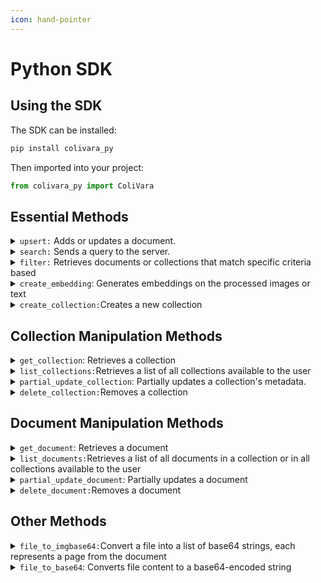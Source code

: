 ```yaml
---
icon: hand-pointer
---
```


# Python SDK

## Using the SDK

The SDK can be installed:

```bash
pip install colivara_py
```

Then imported into your project:

```python
from colivara_py import ColiVara
```

## Essential Methods

<details>

<summary><code>upsert:</code> Adds or updates a document.</summary>

This operation also supports adding metadata and providing document content through a URL, a base64-encoded string, or a file path.

#### **Parameters**

* `name` (`str`): The name of the document to be added or updated. This value cannot be null.
* `metadata` (`Dict[str, Any]`, optional): Additional metadata for the document, such as tags or descriptive information.
* `collection_name` (`str`, optional): The collection to add the document to. Defaults to `"default collection"`.
* `document_url` (`str`, optional): The URL of the document if it’s available online.
* `document_base64` (`str`, optional): The document content encoded in base64.
* `document_path` (`str`, optional): The file path to the document, which will be read and converted to base64.
* `wait` (`bool`, optional): If `True`, the method will be synchronous, which mean it will wait for the document processing to complete before returning, making . The default for this value is `False`, making asynchronous the default behavior .&#x20;

#### Returns

* `DocumentOut`: An object containing details of the created or updated document. This is returned for synchronous processing
* `GenericMessage`: A message object returned if the document is accepted for processing .This is returned for asynchronous processing

#### Exceptions

* `ValueError`: Raised if no valid document source (URL, base64, or file path) is provided, or if there is an issue with the file path.
* `FileNotFoundError`: Raised if the specified file path does not exist.
* `PermissionError`: Raised if there is no read permission for the specified file.

#### Example

```python
# This code synchronously adds/updates an "AI Research Paper" document  in the "AI_Papers" collection
document = client.upsert_document(
    name="AI_Research_Paper",
    metadata={
        "category": "Machine Learning",
        "year": "2024",
        "author": "Dr. AI Researcher"
    },
    collection_name="AI_Papers",
    document_path="/path/to/AI_Research_Paper.pdf",
    wait=True
)
```

</details>

<details>

<summary><code>search:</code> Sends a query to the server.</summary>

The query species which collection to search within, the number of top results to return, and optional filters to refine the search. It returns the most relevant results based on the given parameters.

#### **Parameters**

* `query` (`str`): The search query string. This value cannot be null or empty.
* `collection_name` (`str`, optional): The name of the collection to search within. Defaults to `"all"`, which searches across all collections.
* `top_k` (`int`, optional): Specifies the maximum number of results to return. Defaults to `3`.
* `query_filter` (`Dict[str, Any]`, optional): An optional filter to narrow down search results. Read more about[ **Advance Filtering**](filtering.md) options here.&#x20;
  * `on` (`str`): Specifies whether the filter applies to `"document"` or `"collection"`.
  * `key` (`str`, `List[str]]`): A single key or a list of keys to match.
  * `value` (`str`, `int`, `float`, `bool`, `List[str, int, float, bool]`): The value(s) to match for the specified key(s).
  * `lookup` (`str`): Defines the matching condition. Options include `"key_lookup"`, `"contains"`, `"contained_by"`, `"has_key"`, `"has_keys"`, and `"has_any_keys"`.&#x20;

#### Returns

* `QueryOut`: An object that includes the search query and a list of relevant pages based on the specified parameters.

#### Exceptions

* `ValueError`: Raised if the `query` is empty, the specified `collection_name` does not exist, or the `query_filter` is improperly configured.

#### Example

```python
# searches for pages within the "my_collection" collection that contains
# content related to "Gemini" and are categorized under "AI".
# returns 5 tops results
results = client.search(
    query="Gemini",
    collection_name=my_collection,
    top_k=5,
    query_filter={
      "on": "document",
      "key": "category",
      "value": "AI",
      "lookup": "contains"
    }
)
```

</details>

<details>

<summary><code>filter:</code> Retrieves documents or collections that match specific criteria based</summary>

This allows you to apply flexible criteria to retrieve specific documents or collections. It supports advanced lookups like filtering by key presence or matching values. This method is useful for narrowing for getting documents or collections without performing a semantic search. For example, give me all the documents that has a metaddata where value is "permissions", and key is "admin".

#### **Parameters**

* `query_filter` (`Dict[str, Any]`): A dictionary specifying the filter criteria. The dictionary must contain:
  * `on` (`str`): Specifies the target, either `"document"` or `"collection"`.
  * `lookup` (`str`): The type of lookup.  Options include `"key_lookup"`, `"contains"`, `"contained_by"`, `"has_key"`, `"has_keys"`, and `"has_any_keys"`.  Read more about[ **Advance Filtering**](filtering.md) options here.&#x20;
  * `key` (`str` or `List[str]`): The key(s) to filter by.
  * `value` (`str, int, float, bool,` optional): The value(s) the key(s) should match (optional, depending on the filter option used).
* `expand` (`str`, optional):&#x20;
  * Currently, only `"pages"` is supported, which when used to filter documnets will include their pages in the returned value.&#x20;

#### Returns

* `List[DocumentOut]`, or `List[CollectionOut]`: A list of objects representing either documents or collections that match the filter criteria.

#### Exceptions

* `ValueError`: Raised if the filter is invalid.

#### Example

```python
# Filters documents with category containing "AI" and 
# includes document pages in the output data
results = client.filter(
    query_filter= {
        "on": "document",
        "key": "category",
        "value": "AI",
        "lookup": "contains" }, 
    expand="pages",
)
```

</details>

<details>

<summary><code>create_embedding</code>: Generates embeddings on the processed images or text</summary>

Embeddings are vector representations of the data. This method can generate vectors on either image data, or on a text query. After generation, these vectors comparison is processed to generate query result.

#### Parameters

* `input_data` (`str`, `List[str]`): A single string or a list of strings representing the data for which embeddings need to be generated. This could be text (for a query) or paths to image files.
* `task` (`str,`, optional): Specifies the type of embedding task.&#x20;
  * Acceptable values are `"query"` (default) for text queries or `"image"` for images.&#x20;

#### Returns

* `EmbeddingsOut`: An object containing the generated embeddings, along with information about the model and usage data.

#### Exceptions

* `ValueError`: Raised if an invalid task type is provided (i.e., not `"query"` or `"image"`) or if the input data is improperly formatted.

#### Example

```python
# Create embeddings for a text query
text_embeddings = client.create_embedding(
  input_data="What is artificial intelligence?", 
  task="query")

# Create embeddings for a list of image paths
image_embeddings = client.create_embedding(
  input_data=["image1.jpg", "image2.jpg"], 
  task="image")
```

</details>

<details>

<summary><code>create_collection:</code>Creates a new collection </summary>

&#x20;A collection is a storage within ColiVara server that your documents could be uploaded into for search purposes.  A collection is created with a specified name and optional metadata.

#### Parameters

* `name` (`str`): The name of the collection to be created. This value cannot be null or empty.
* `metadata` (`Dict[str, Any]`, optional): A dictionary containing metadata for the new collection. This is optional and can include any relevant key-value pairs.

#### Returns

* `CollectionOut`: An object representing the newly created collection, including details such as its name and metadata.

#### Exceptions

* `Exception`with the message `Conflict error`: Raised if there’s a conflict, such as when a collection with the same name already exists.

#### Example

```python
# searches for pages within the "my_collection" collection that contains
# content related to "Gemini" and are categorized under "AI".
# returns 5 tops results
results = client.search(
    query="Gemini",
    collection_name=my_collection,
    top_k=5,
    query_filter={
      "on": "document",
      "key": "category",
      "value": "AI",
      "lookup": "contains"
    }
)
```

</details>

## Collection Manipulation Methods

<details>

<summary><code>get_collection</code>: Retrieves a collection</summary>

#### Parameters

* `collection_name` (`str`): The name of the collection to retrieve. This value cannot be null or empty and must match an existing collection.

#### Returns

* `CollectionOut`: An object representing the retrieved collection, including details such as its name and metadata.

#### Exceptions

* `Exception`with message `Collection not found` : Raised if the specified collection does not exist.&#x20;

#### Example

```python
# retrieves the "AI_Research_Papers" collection
collection = client.get_collection(collection_name="AI_Research_Papers")
```

</details>

<details>

<summary><code>list_collections:</code>Retrieves a list of all collections available to the user</summary>

#### **Parameters**

#### Returns

* `List[CollectionOut]`: A list of `CollectionOut` objects, each representing a collection with details such as name and metadata.

#### Exceptions

* `ValueError`: Raised if the server response format is unexpected (e.g., not a list).

#### Example

```python
# Retrieve the list of all collections
collections = client.list_collections()
```

</details>

<details>

<summary><code>partial_update_collection</code>: Partially updates a collection's metadata.</summary>

Only the fields provided in the parameters will be updated. Metadata already exists for the collection but was not provided will not be removed.

#### Parameters

* `collection_name` (`str`): The name of the collection to update. This value cannot be null.
* `name` (`str`, optional): A new name for the collection, if you wish to rename it.
* `metadata` (`Dict[str, Any]`, optional): New metadata for the collection. This replaces or adds to the existing metadata.

#### Returns

* `CollectionOut`: An object representing the updated collection, including details such as its name and metadata.

#### Exceptions

* `Exception`with message `Collection not found` : Raised if the specified collection does not exist.&#x20;

#### Example

```python
# updates the "AI_Projects" collection name to "AI_Research_Projects" and adds more metadata
updated_collection = client.partial_update_collection(
    collection_name="AI_Projects",
    name="AI_Research_Projects",
    metadata={
      "updated_by": "admin", 
      "status": "active"}
)
```

</details>

<details>

<summary><code>delete_collection:</code>Removes a collection</summary>

The collection will be deleted from ColiVara server. This action is permanent and final.

#### **Parameters**

* `collection_name` (`str`): The name of the collection to delete. This must match an existing collection.

#### Returns

#### Exceptions

* `Exception`with message `Collection not found` : Raised if the specified collection does not exist.&#x20;

#### Example

```python
# Delete the specified collection
client.delete_collection(collection_name="Obsolete_Collection")
```

</details>

## Document Manipulation Methods

<details>

<summary><code>get_document</code>: Retrieves a document</summary>

#### Parameters

* `document_name` (`str`): The name of the document to retrieve.
* `collection_name` (`str`, optional): The name of the collection containing the document. Defaults to `"default collection"`.
* `expand` (`str`, optional): if the value is `"pages"`,the method will include the document’s pages.

#### Returns

* `DocumentOut`: An object containing details of the retrieved document, including details such as its name and metadata.

#### Exceptions

* `ValueError` with message `Document not found` : Raised if the document is not found because the document name does not exist

#### Example

```python
# retrieves a document with its pages included
document = client.get_document(
    document_name="Research_Paper",
    collection_name="AI_Research",
    expand=["pages"]
)
```

</details>

<details>

<summary><code>list_documents:</code>Retrieves a list of all documents in a collection or in all collections available to the user</summary>

#### **Parameters**

* `collection_name` (`str`, optional): The name of the collection to fetch documents from. Defaults to `"default collection"`.&#x20;
  * Use `"all"` to fetch documents from all collections.

- `expand` (`str`, optional): if the value is `"pages"`,the method will include all the documents’ pages.

#### Returns

* `List[DocumentOut]`: A list of `DocumentOut` objects, each representing a document with its details.

#### Exceptions

#### Example

```python
# Retrieves all documents in the "AI_Research" collection, including pages for each document
documents = client.list_documents(
  collection_name="AI_Research", 
  expand="pages")
```

</details>

<details>

<summary><code>partial_update_document</code>: Partially updates a document</summary>

This method can update either or both the document's content or metadata. Only the fields provided in the parameters will be updated. Metadata already exists for the document but was not provided will not be removed.

#### Parameters

* `document_name` (`str`): The name of the document to be updated.
* `name` (`str`, optional): A new name for the document, if renaming.
* `metadata` (`Dict[str, Any]`, optional): Updated metadata for the document.
* `collection_name` (`str`, optional): The new collection name if you wish to move the document to a different collection.
* `document_url` (`str`, optional): A new URL for the document content, if changing.
* `document_base64` (`str`, optional): A new base64-encoded string of the document content, if changing.

#### Returns

* `DocumentOut`: An object containing details of the retrieved document, including details such as its name and metadata.

#### Exceptions

* `ValueError`  with message `Update failed`: Raised if the document is not found or if there is an issue with the update

#### Example

```python
# Update a document's name from "Research_Paper" to "Updated_Research_Paper"
# Also updates its metadata, and URL
updated_document = client.partial_update_document(
    document_name="Research_Paper",
    name="Updated_Research_Paper",
    metadata={
      "author": "Dr. AI Researcher", 
      "year": "2024"
    },
    document_url="https://example.com/updated_paper.pdf"
)
```

</details>

<details>

<summary><code>delete_document:</code>Removes a document </summary>

The document to be deleted can be identified from a specific collection, or from all collections. The document will be deleted from ColiVara server. This action is permanent and final.

#### **Parameters**

* `document_name` (`str`): The name of the document to delete.
* `collection_name` (`str`, optional): The name of the collection containing the document.&#x20;
  * Defaults to `"default collection"`.&#x20;
  * Use `"all"` to access documents across all collections belonging to the user.

#### Returns

#### Exceptions

* `ValueError`: Raised if the document does not exist or if there is an issue with the deletion&#x20;

#### Example

```python
# Deletes the "Old_Report" document from the "Archived_Documents" collection
client.delete_document(
  document_name="Old_Report", 
  collection_name="Archived_Documents"
)
```

</details>

## Other Methods&#x20;

<details>

<summary><code>file_to_imgbase64:</code>Convert a file into a list of base64 strings, each represents a page from the document</summary>

This method is useful to convert a document's content into clean pages of base64 images. For example, you can send a test.pdf with 50 pages, and you will get back 50 images of the same pdf.

#### **Parameters**

* `file_path` (`str`): The path to the file you want to convert.

#### Returns

* `List[FileOut]`: A list of `FileOut` objects, each containing a base64-encoded string of an image, and the page number within the document.

#### Exceptions

* `Exception`: Raised if there’s an error during the file reading or encoding process.

#### Example

```python
# Converts the contents of multi_page_document.pdf to a list of base64 string
base64_images = client.file_to_imgbase64("/path/to/multi_page_document.pdf")
```

</details>

<details>

<summary><code>file_to_base64</code>: Converts file content to a base64-encoded string</summary>

This method is useful to update a document's content - it converting the file content into a base64 string, and returns that. This is useful if you have documents where you prefer to send us a base64 instead of a url (if the URL is protected via authentication or anti-scrapping measures) or a local path.

#### **Parameters**

* `file_path` (`str`): The path to the file you want to convert.

#### Returns

* `str`: A base64-encoded string representing the file's content

#### Exceptions

* `Exception`: Raised if there’s an error during the file reading or encoding process.

#### Example

```python
# Converts the contents of document.pdf to a base64 string.
base64_string = client.file_to_base64("/path/to/document.pdf")
```

</details>

